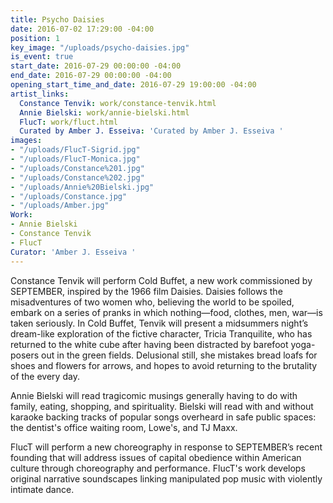 ```yaml
---
title: Psycho Daisies
date: 2016-07-02 17:29:00 -04:00
position: 1
key_image: "/uploads/psycho-daisies.jpg"
is_event: true
start_date: 2016-07-29 00:00:00 -04:00
end_date: 2016-07-29 00:00:00 -04:00
opening_start_time_and_date: 2016-07-29 19:00:00 -04:00
artist_links:
  Constance Tenvik: work/constance-tenvik.html
  Annie Bielski: work/annie-bielski.html
  FlucT: work/fluct.html
  Curated by Amber J. Esseiva: 'Curated by Amber J. Esseiva '
images:
- "/uploads/FlucT-Sigrid.jpg"
- "/uploads/FlucT-Monica.jpg"
- "/uploads/Constance%201.jpg"
- "/uploads/Constance%202.jpg"
- "/uploads/Annie%20Bielski.jpg"
- "/uploads/Constance.jpg"
- "/uploads/Amber.jpg"
Work:
- Annie Bielski
- Constance Tenvik
- FlucT
Curator: 'Amber J. Esseiva '
---
```


Constance Tenvik will perform Cold Buffet, a new work commissioned by SEPTEMBER, inspired by the 1966 film Daisies. Daisies follows the misadventures of two women who, believing the world to be spoiled, embark on a series of pranks in which nothing—food, clothes, men, war—is taken seriously. In Cold Buffet, Tenvik will present a midsummers night’s dream-like exploration of the fictive character, Tricia Tranquilite, who has returned to the white cube after having been distracted by barefoot yoga-posers out in the green fields. Delusional still, she mistakes bread loafs for shoes and flowers for arrows, and hopes to avoid returning to the brutality of the every day.
 
Annie Bielski will read tragicomic musings generally having to do with family, eating, shopping, and spirituality. Bielski will read with and without karaoke backing tracks of popular songs overheard in safe public spaces: the dentist's office waiting room, Lowe's, and TJ Maxx.
 
FlucT will perform a new choreography in response to SEPTEMBER’s recent founding that will address issues of capital obedience within American culture through choreography and performance. FlucT's work develops original narrative soundscapes linking manipulated pop music with violently intimate dance. 